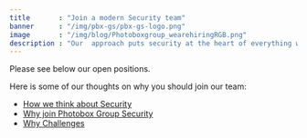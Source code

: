 ```yaml
---
title       : "Join a modern Security team"
banner      : "/img/pbx-gs/pbx-gs-logo.png"
image       : "/img/blog/Photoboxgroup_wearehiringRGB.png"
description : "Our  approach puts security at the heart of everything we do, from our architecture to our testing to our manufacturing. If this sounds like your kind of thing then get in touch, we’re hiring."
---
```


Please see below our open positions.

Here is some of our thoughts on why you should join our team:

* [How we think about Security](/blog/2017/12/17/how-we-think-about-security/)
* [Why join Photobox Group Security](/blog/2017/12/11/why-join-photobox-group-security/)
* [Why Challenges](/blog/2017/12/11/why-challenges/)
